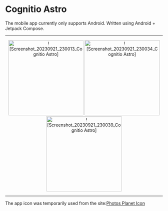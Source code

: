 # Cognitio Astro

The mobile app currently only supports Android. Written using Android + Jetpack Compose.
***
<div align="center">
        <img src="https://github.com/VadymVolin/cognitio-astro/assets/39218811/5140a5a1-13ce-4d4f-9130-3d93dfdd8bd1" alt="![Screenshot_20230921_230013_Cognitio Astro]" width="240px" />
        <img src="https://github.com/VadymVolin/cognitio-astro/assets/39218811/1d53c178-b3d5-451b-9eb9-a1aa4eecdef5" alt="![Screenshot_20230921_230034_Cognitio Astro]" width="240px" />
        <img src="https://github.com/VadymVolin/cognitio-astro/assets/39218811/3a06686a-87b3-471c-aea8-8f2db55a41cd" alt="![Screenshot_20230921_230039_Cognitio Astro]" width="240px" />
</div>

***
The app icon was temporarily used from the site:<a href="https://www.freeiconspng.com/img/7370">Photos Planet Icon</a>
